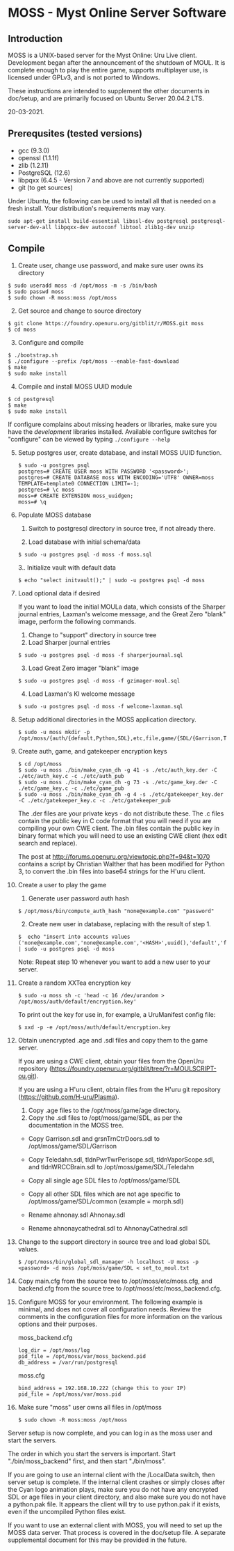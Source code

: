 MOSS - Myst Online Server Software
==================================

Introduction
------------
MOSS is a UNIX-based server for the Myst Online: Uru Live client.  Development
began after the announcement of the shutdown of MOUL.  It is complete enough to
play the entire game, supports multiplayer use, is licensed under GPLv3, and is
not ported to Windows.

These instructions are intended to supplement the other documents in doc/setup,
and are primarily focused on Ubuntu Server 20.04.2 LTS.

20-03-2021.


Prerequsites (tested versions)
------------------------------
* gcc (9.3.0)
* openssl (1.1.1f)
* zlib (1.2.11)
* PostgreSQL (12.6)
* libpqxx (6.4.5 - Version 7 and above are not currently supported)
* git (to get sources)


Under Ubuntu, the following can be used to install all that is needed on a
fresh install.  Your distribution's requirements may vary.

```
sudo apt-get install build-essential libssl-dev postgresql postgresql-server-dev-all libpqxx-dev autoconf libtool zlib1g-dev unzip
```
Compile
-------

1. Create user, change use password, and make sure user owns its directory
  ```
  $ sudo useradd moss -d /opt/moss -m -s /bin/bash
  $ sudo passwd moss
  $ sudo chown -R moss:moss /opt/moss
  ```

2. Get source and change to source directory
  ```
  $ git clone https://foundry.openuru.org/gitblit/r/MOSS.git moss
  $ cd moss
  ```

3. Configure and compile
  ```
  $ ./bootstrap.sh
  $ ./configure --prefix /opt/moss --enable-fast-download
  $ make
  $ sudo make install
  ```

4. Compile and install MOSS UUID module
  ```
  $ cd postgresql
  $ make
  $ sudo make install
  ```

  If configure complains about missing headers or libraries, make sure you have
  the *development* libraries installed.  Available configure switches for
  "configure" can be viewed by typing `./configure --help`

5. Setup postgres user, create database, and install MOSS UUID function.
    ```
    $ sudo -u postgres psql
    postgres=# CREATE USER moss WITH PASSWORD '<password>';
    postgres=# CREATE DATABASE moss WITH ENCODING='UTF8' OWNER=moss TEMPLATE=template0 CONNECTION LIMIT=-1;
    postgres=# \c moss
    moss=# CREATE EXTENSION moss_uuidgen;
    moss=# \q
    ```

6. Populate MOSS database
    1. Switch to postgresql directory in source tree, if not already there.

    2.  Load database with initial schema/data
    ```
    $ sudo -u postgres psql -d moss -f moss.sql
    ```

    3..  Initialize vault with default data
    ```
    $ echo "select initvault();" | sudo -u postgres psql -d moss
    ```

7. Load optional data if desired

    If you want to load the initial MOULa data, which consists of the Sharper
    journal entries, Laxman's welcome message, and the Great Zero "blank" image,
    perform the following commands.

    1. Change to "support" directory in source tree
    2. Load Sharper journal entries
    ```
    $ sudo -u postgres psql -d moss -f sharperjournal.sql
    ```
    3. Load Great Zero imager "blank" image
    ```
    $ sudo -u postgres psql -d moss -f gzimager-moul.sql
    ```
    4. Load Laxman's KI welcome message
    ```
    $ sudo -u postgres psql -d moss -f welcome-laxman.sql
    ```

8. Setup additional directories in the MOSS application directory.
    ```
    $ sudo -u moss mkdir -p /opt/moss/{auth/{default,Python,SDL},etc,file,game/{SDL/{Garrison,Teledahn,common},age,state},log,var}
    ```

9. Create auth, game, and gatekeeper encryption keys
    ```
    $ cd /opt/moss
    $ sudo -u moss ./bin/make_cyan_dh -g 41 -s ./etc/auth_key.der -C ./etc/auth_key.c -c ./etc/auth_pub
    $ sudo -u moss ./bin/make_cyan_dh -g 73 -s ./etc/game_key.der -C ./etc/game_key.c -c ./etc/game_pub
    $ sudo -u moss ./bin/make_cyan_dh -g 4 -s ./etc/gatekeeper_key.der -C ./etc/gatekeeper_key.c -c ./etc/gatekeeper_pub
    ```

    The .der files are your private keys - do not distribute these.  The .c files
    contain the public key in C code format that you will need if you are compiling
    your own CWE client.  The .bin files contain the public key in binary format
    which you will need to use an existing CWE client (hex edit search and replace).

    The post at http://forums.openuru.org/viewtopic.php?f=94&t=1070 contains a
    script by Christian Walther that has been modified for Python 3, to convert
    the .bin files into base64 strings for the H'uru client.

10. Create a user to play the game
    1. Generate user password auth hash
    ```
    $ /opt/moss/bin/compute_auth_hash "none@example.com" "password"
    ```
    2. Create new user in database, replacing <HASH> with the result of step 1.
    ```
    $  echo "insert into accounts values ('none@example.com','none@example.com','<HASH>',uuid(),'default','f','f');" | sudo -u postgres psql -d moss
    ```
    Note: Repeat step 10 whenever you want to add a new user to your server.


11. Create a random XXTea encryption key
    ```
    $ sudo -u moss sh -c 'head -c 16 /dev/urandom > /opt/moss/auth/default/encryption.key'
    ```

    To print out the key for use in, for example, a UruManifest config file:
    ```
    $ xxd -p -e /opt/moss/auth/default/encryption.key
    ```

12. Obtain unencrypted .age and .sdl files and copy them to the game server.

    If you are using a CWE client, obtain your files from the OpenUru
    repository (https://foundry.openuru.org/gitblit/tree/?r=MOULSCRIPT-ou.git).

    If you are using a H'uru client, obtain files from the H'uru git repository
    (https://github.com/H-uru/Plasma).

    1. Copy .age files to the /opt/moss/game/age directory.
    2. Copy the .sdl files to /opt/moss/game/SDL, as per the documentation in
       the MOSS tree.
     - Copy Garrison.sdl and grsnTrnCtrDoors.sdl to /opt/moss/game/SDL/Garrison

     - Copy Teledahn.sdl, tldnPwrTwrPerisope.sdl, tldnVaporScope.sdl, and
    tldnWRCCBrain.sdl to /opt/moss/game/SDL/Teledahn

     - Copy all single age SDL files to /opt/moss/game/SDL

     - Copy all other SDL files which are not age specific to /opt/moss/game/SDL/common (example = morph.sdl)

     - Rename ahnonay.sdl Ahnonay.sdl

     - Rename ahnonaycathedral.sdl to AhnonayCathedral.sdl

13. Change to the support directory in source tree and load global SDL values.
    ```
    $ /opt/moss/bin/global_sdl_manager -h localhost -U moss -p <password> -d moss /opt/moss/game/SDL < set_to_moul.txt
    ```

14. Copy main.cfg from the source tree to /opt/moss/etc/moss.cfg, and
    backend.cfg from the source tree to /opt/moss/etc/moss_backend.cfg.

15. Configure MOSS for your environment.  The following example is minimal,
    and does not cover all configuration needs.  Review the comments in the
    configuration files for more information on the various options and their
    purposes.

     moss_backend.cfg
     ```
    log_dir = /opt/moss/log
    pid_file = /opt/moss/var/moss_backend.pid
    db_address = /var/run/postgresql
    ```
    moss.cfg
    ```
    bind_address = 192.168.10.222 (change this to your IP)
    pid_file = /opt/moss/var/moss.pid
    ```

16. Make sure "moss" user owns all files in /opt/moss
    ```
    $ sudo chown -R moss:moss /opt/moss
    ```

Server setup is now complete, and you can log in as the moss user and start the
servers.

The order in which you start the servers is important.  Start
"./bin/moss_backend" first, and then start "./bin/moss".

If you are going to use an internal client with the /LocalData switch, then
server setup is complete.  If the internal client crashes or simply closes after
the Cyan logo animation plays, make sure you do not have any encrypted SDL or
age files in your client directory, and also make sure you do not have a
python.pak file.  It appears the client will try to use python.pak if it exists,
even if the uncompiled Python files exist.

If you want to use an external client with MOSS, you will need to set up the
MOSS data server.  That process is covered in the doc/setup file.  A separate
supplemental document for this may be provided in the future.
